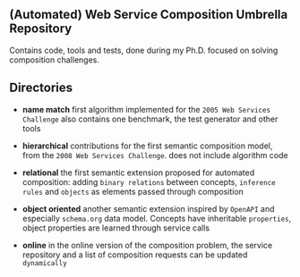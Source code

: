 ## (Automated) Web Service Composition Umbrella Repository
Contains code, tools and tests, done during my Ph.D. focused on solving composition challenges.

## Directories

 * __name match__ first algorithm implemented for the `2005 Web Services Challenge` also contains one benchmark, the test generator and other tools
     
 * __hierarchical__ contributions for the first semantic composition model, from the `2008 Web Services Challenge`. does not include algorithm code

 * __relational__
    the first semantic extension proposed for automated composition: adding `binary relations` between concepts, `inference rules` and `objects` as elements passed through composition

 * __object oriented__
    another semantic extension inspired by `OpenAPI` and especially `schema.org` data model. Concepts have inheritable `properties`, object properties are learned through service calls

 * __online__
    in the online version of the composition problem, the service repository and a list of composition requests can be updated `dynamically`

